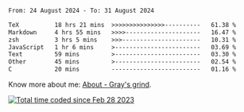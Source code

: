 <!--START_SECTION:waka-->

```txt
From: 24 August 2024 - To: 31 August 2024

TeX          18 hrs 21 mins  >>>>>>>>>>>>>>>----------   61.38 %
Markdown     4 hrs 55 mins   >>>>---------------------   16.47 %
zsh          3 hrs 5 mins    >>>----------------------   10.31 %
JavaScript   1 hr 6 mins     >------------------------   03.69 %
Text         59 mins         >------------------------   03.30 %
Other        45 mins         >------------------------   02.54 %
C            20 mins         -------------------------   01.16 %
```

<!--END_SECTION:waka-->

<!-- [![grayxu's github stats](https://github-readme-stats.vercel.app/api?username=grayxu&count_private=true&show_icons=true)](https://github.com/grayxu) -->

Know more about me: [About - Gray's grind](https://www.grayxu.cn/).
<p align="left">
  <a href="https://wakatime.com/@c69eb31e-43a1-463f-8968-c3449e386f57"><img src="https://wakatime.com/badge/user/c69eb31e-43a1-463f-8968-c3449e386f57.svg" title="Total time coded since Feb 28 2023" /></a>
</p>

